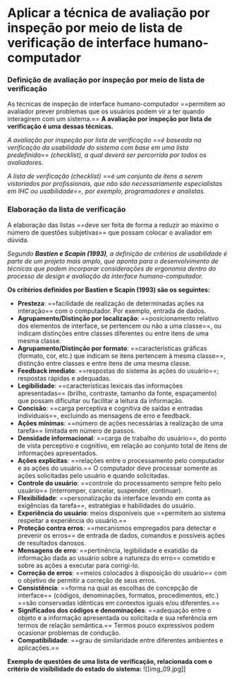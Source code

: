 # **Aplicar a técnica de avaliação por inspeção por meio de lista de verificação de interface humano-computador**

### Definição de avaliação por inspeção por meio de lista de verificação

As técnicas de inspeção de interface humano-computador ==permitem ao avaliador prever problemas que os usuários podem vir a ter quando interagirem com um sistema.== **A avaliação por inspeção por lista de verificação é uma dessas técnicas.**

*A avaliação por inspeção por lista de verificação ==é baseada na verificação da usabilidade do sistema com base em uma lista predefinida== (checklist), a qual deverá ser percorrida por todos os avaliadores.*

*A lista de verificação (checklist) ==é um conjunto de itens a serem vistoriados por profissionais, que não são necessariamente especialistas em IHC ou usabilidade==, por exemplo, programadores e analistas.*

### Elaboração da lista de verificação

A elaboração das listas ==deve ser feita de forma a reduzir ao máximo o número de questões subjetivas== que possam colocar o avaliador em dúvida.

*Segundo **Bastien e Scapin (1993)**, a definição de critérios de usabilidade é parte de um projeto mais amplo, que aponta para o desenvolvimento de técnicas que podem incorporar considerações de ergonomia dentro do processo de design e avaliação da interface humano-computador.*

**Os critérios definidos por Bastien e Scapin (1993) são os seguintes:**

- **Presteza**: ==facilidade de realização de determinadas ações na interação== com o computador. Por exemplo, entrada de dados.
- **Agrupamento/Distinção por localização**: ==posicionamento relativo dos elementos de interface, se pertencem ou não a uma classe==, ou indicam distinções entre classes diferentes ou entre itens de uma mesma classe.
- **Agrupamento/Distinção por formato**: ==características gráficas (formato, cor, etc.) que indicam se itens pertencem à mesma classe==, distinção entre classes e entre itens de uma mesma classe.
- **Feedback imediato**: ==respostas do sistema às ações do usuário==; respostas rápidas e adequadas.
- **Legibilidade**: ==características lexicais das informações apresentadas== (brilho, contraste, tamanho da fonte, espaçamento) que possam dificultar ou facilitar a leitura da informação.
- **Concisão**: ==carga perceptiva e cognitiva de saídas e entradas individuais==, excluindo as mensagens de erro e feedback.
- **Ações mínimas**: ==número de ações necessárias à realização de uma tarefa== limitada em número de passos.
- **Densidade informacional**: ==carga de trabalho do usuário==, do ponto de vista perceptivo e cognitivo, em relação ao conjunto total de itens de informações apresentados.
- **Ações explícitas**: ==relações entre o processamento pelo computador e as ações do usuário.== O computador deve processar somente as ações solicitadas pelo usuário e quando solicitadas.
- **Controle do usuário**: ==controle do processamento sempre feito pelo usuário== (interromper, cancelar, suspender, continuar).
- **Flexibilidade**: ==personalização da interface levando em conta as exigências da tarefa==, estratégias e habilidades do usuário.
- **Experiência do usuário**: meios disponíveis que ==permitem ao sistema respeitar a experiência do usuário.==
- **Proteção contra erros**: ==mecanismos empregados para detectar e prevenir os erros== de entrada de dados, comandos e possíveis ações de resultados danosos.
- **Mensagens de erro**: ==pertinência, legibilidade e exatidão da informação dada ao usuário sobre a natureza do erro== cometido e sobre as ações a executar para corrigi-lo.
- **Correção de erros**: ==meios colocados à disposição do usuário== com o objetivo de permitir a correção de seus erros.
- **Consistência**: ==forma na qual as escolhas de concepção de interface== (códigos, denominações, formatos, procedimentos, etc.) ==são conservadas idênticas em contextos iguais e/ou diferentes.==
- **Significados dos códigos e denominações**: ==adequação entre o objeto e a informação apresentada ou solicitada e sua referência em termos de relação semântica.== Termos pouco expressivos podem ocasionar problemas de condução.
- **Compatibilidade**: ==grau de similaridade entre diferentes ambientes e aplicações.==

**Exemplo de questões de uma lista de verificação, relacionada com o critério de visibilidade do estado do sistema:**
![[img_09.jpg]]